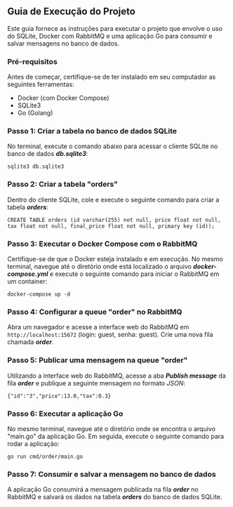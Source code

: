 ## Guia de Execução do Projeto

Este guia fornece as instruções para executar o projeto que envolve o uso do SQLite, Docker com RabbitMQ e uma aplicação Go para consumir e salvar mensagens no banco de dados.

### Pré-requisitos

Antes de começar, certifique-se de ter instalado em seu computador as seguintes ferramentas:

- Docker (com Docker Compose)
- SQLite3
- Go (Golang)

### Passo 1: Criar a tabela no banco de dados SQLite

No terminal, execute o comando abaixo para acessar o cliente SQLite no banco de dados **_db.sqlite3_**:

```
sqlite3 db.sqlite3
```

### Passo 2: Criar a tabela "orders"

Dentro do cliente SQLite, cole e execute o seguinte comando para criar a tabela **_orders_**:

```
CREATE TABLE orders (id varchar(255) not null, price float not null, tax float not null, final_price float not null, primary key (id));
```

### Passo 3: Executar o Docker Compose com o RabbitMQ

Certifique-se de que o Docker esteja instalado e em execução. No mesmo terminal, navegue até o diretório onde está localizado o arquivo **_docker-compose.yml_** e execute o seguinte comando para iniciar o RabbitMQ em um container:

```
docker-compose up -d
```

### Passo 4: Configurar a queue "order" no RabbitMQ

Abra um navegador e acesse a interface web do RabbitMQ em `http://localhost:15672` (login: guest, senha: guest). Crie uma nova fila chamada **_order_**.

### Passo 5: Publicar uma mensagem na queue "order"

Utilizando a interface web do RabbitMQ, acesse a aba **_Publish message_** da fila **_order_** e publique a seguinte mensagem no formato _JSON_:

```
{"id":"3","price":13.0,"tax":0.3}
```

### Passo 6: Executar a aplicação Go

No mesmo terminal, navegue até o diretório onde se encontra o arquivo "main.go" da aplicação Go. Em seguida, execute o seguinte comando para rodar a aplicação:

```
go run cmd/order/main.go
```

### Passo 7: Consumir e salvar a mensagem no banco de dados

A aplicação Go consumirá a mensagem publicada na fila **_order_** no RabbitMQ e salvará os dados na tabela **_orders_** do banco de dados SQLite.